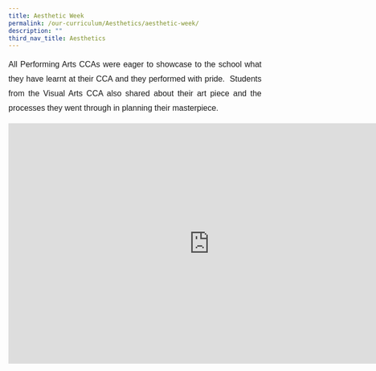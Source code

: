 ```yaml
---
title: Aesthetic Week
permalink: /our-curriculum/Aesthetics/aesthetic-week/
description: ""
third_nav_title: Aesthetics
---
```

<p style="font-family:Arial; font-size:16px; text-align:justify; line-height:1.8">All Performing Arts CCAs were eager to showcase to the school what they have learnt at their CCA and they performed with pride.&nbsp; Students from the Visual Arts CCA also shared about their art piece and the processes they went through in planning their masterpiece.</p>

<iframe allowfullscreen="true" height="479" width="800" frameborder="0" src="https://docs.google.com/presentation/d/e/2PACX-1vSo_wZL9QsPL_PSuZxF9EMJevafvZLSebinCK0Ov6YRGmLy4TL8TlbC15uDLQt3uGbEVE-QDWfqx0LN/embed?start=true&amp;loop=true&amp;delayms=3000"></iframe>